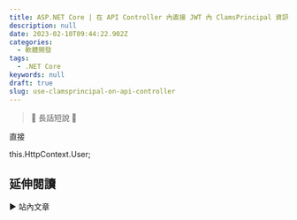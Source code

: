 ```yaml
---
title: ASP.NET Core | 在 API Controller 內直接 JWT 內 ClamsPrincipal 資訊
description: null
date: 2023-02-10T09:44:22.902Z
categories:
  - 軟體開發
tags:
  - .NET Core
keywords: null
draft: true
slug: use-clamsprincipal-on-api-controller
---
```


> 🔖 長話短說 🔖
>

<!--more-->

直接

 this.HttpContext.User;


## 延伸閱讀

▶ 站內文章

